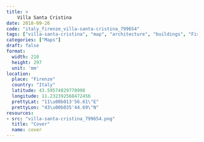 ```yaml
---
title: > 
    Villa Santa Cristina
date: 2018-09-26
code: "italy_firenze_villa-santa-cristina_799654"
tags: ["villa-santa-cristina", "map", "architecture", "buildings", "Firenze", "Italy"]
categories: ["Maps"]
draft: false
format:
  width: 210
  height: 297
  unit: 'mm'
location:
  place: "Firenze"
  country: "Italy"
  latitude: 43.59574829770998
  longitude: 11.232392568472456
  prettyLat: "11\u00b013'56.61\"E"
  prettyLon: "43\u00b035'44.69\"N"
resources:
- src: "villa-santa-cristina_799654.png"
  title: "Cover"
  name: cover
---
```

